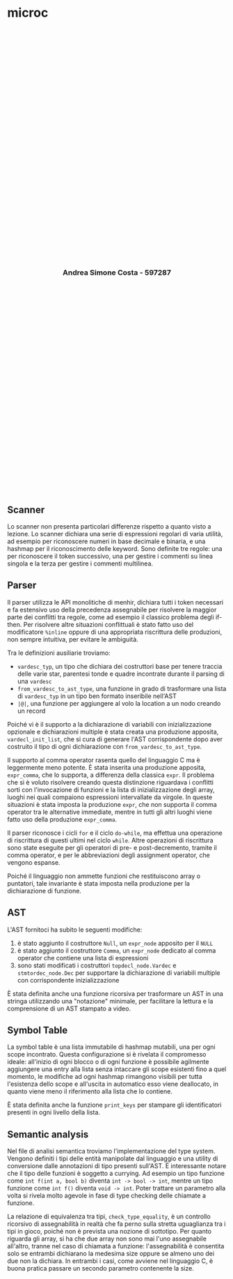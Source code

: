 # microc

<br>
<br>
<br>
<br>
<br>
<br>
<br>
<br>
<br>
<br>
<br>
<br>
<br>
<br>
<br>
<br>
<br>
<br>
<br>
<br>
<br>
<br>
<br>
<br>
<br>
<br>
<br>
<br>
<br>
<br>
<br>

<div style="text-align: center">
<h3>Andrea Simone Costa - 597287</h3>
</div>

<br>
<br>
<br>
<br>
<br>
<br>
<br>
<br>
<br>
<br>
<br>
<br>
<br>
<br>
<br>
<br>
<br>
<br>
<br>
<br>
<br>
<br>
<br>
<br>
<br>
<br>
<br>
<br>

## Scanner

Lo scanner non presenta particolari differenze rispetto a quanto visto a lezione. Lo scanner dichiara una serie di espressioni regolari di varia utilità, ad esempio per riconoscere numeri in base decimale e binaria, e una hashmap per il riconoscimento delle keyword. Sono definite tre regole: una per riconoscere il token successivo, una per gestire i commenti su linea singola e la terza per gestire i commenti multilinea.

## Parser

Il parser utilizza le API monolitiche di menhir, dichiara tutti i token necessari e fa estensivo uso della precedenza assegnabile per risolvere la maggior parte dei conflitti tra regole, come ad esempio il classico problema degli if-then. Per risolvere altre situazioni conflittuali è stato fatto uso del modificatore `%inline` oppure di una appropriata riscrittura delle produzioni, non sempre intuitiva, per evitare le ambiguità.

Tra le definizioni ausiliarie troviamo:

* `vardesc_typ`, un tipo che dichiara dei costruttori base per tenere traccia delle varie star, parentesi tonde e quadre incontrate durante il parsing di una `vardesc`
* `from_vardesc_to_ast_type`, una funzione in grado di trasformare una lista di `vardesc_typ` in un tipo ben formato inseribile nell'AST
* `|@|`, una funzione per aggiungere al volo la location a un nodo creando un record

Poiché vi è il supporto a la dichiarazione di variabili con inizializzazione opzionale e dichiarazioni multiple è stata creata una produzione apposita, `vardecl_init_list`, che si cura di generare l'AST corrispondente dopo aver costruito il tipo di ogni dichiarazione con `from_vardesc_to_ast_type`.

Il supporto al comma operator rasenta quello del linguaggio C ma è leggermente meno potente. È stata inserita una produzione apposita, `expr_comma`, che lo supporta, a differenza della classica `expr`. Il problema che si è voluto risolvere creando questa distinzione riguardava i conflitti sorti con l'invocazione di funzioni e la lista di inizializzazione degli array, luoghi nei quali compaiono espressioni intervallate da virgole. In queste situazioni è stata imposta la produzione `expr`, che non supporta il comma operator tra le alternative immediate, mentre in tutti gli altri luoghi viene fatto uso della produzione `expr_comma`.

Il parser riconosce i cicli `for` e il ciclo `do-while`, ma effettua una operazione di riscrittura di questi ultimi nel ciclo `while`. Altre operazioni di riscrittura sono state eseguite per gli operatori di pre- e post-decremento, tramite il comma operator, e per le abbreviazioni degli assignment operator, che vengono espanse.

Poiché il linguaggio non ammette funzioni che restituiscono array o puntatori, tale invariante è stata imposta nella produzione per la dichiarazione di funzione.

## AST

L'AST fornitoci ha subito le seguenti modifiche:

1. è stato aggiunto il costruttore `Null`, un `expr_node` apposito per il `NULL`
2. è stato aggiunto il costruttore `Comma`, un `expr_node` dedicato al comma operator che contiene una lista di espressioni
3. sono stati modificati i costruttori `topdecl_node.Vardec` e `stmtordec_node.Dec` per supportare la dichiarazione di variabili multiple con corrispondente inizializzazione

È stata definita anche una funzione ricorsiva per trasformare un AST in una stringa utilizzando una "notazione" minimale, per facilitare la lettura e la comprensione di un AST stampato a video.

## Symbol Table

La symbol table è una lista immutabile di hashmap mutabili, una per ogni scope incontrato. Questa configurazione si è rivelata il compromesso ideale: all'inizio di ogni blocco o di ogni funzione è possibile agilmente aggiungere una entry alla lista senza intaccare gli scope esistenti fino a quel momento, le modifiche ad ogni hashmap rimangono visibili per tutta l'esistenza dello scope e all'uscita in automatico esso viene deallocato, in quanto viene meno il riferimento alla lista che lo contiene.

È stata definita anche la funzione `print_keys` per stampare gli identificatori presenti in ogni livello della lista.

## Semantic analysis

Nel file di analisi semantica troviamo l'implementazione del type system. Vengono definiti i tipi delle entità manipolate dal linguaggio e una utility di conversione dalle annotazioni di tipo presenti sull'AST. È interessante notare che il tipo delle funzioni è soggetto a currying. Ad esempio un tipo funzione come `int f(int a, bool b)` diventa `int -> bool -> int`, mentre un tipo funzione come `int f()` diventa `void -> int`. Poter trattare un parametro alla volta si rivela molto agevole in fase di type checking delle chiamate a funzione.

La relazione di equivalenza tra tipi, `check_type_equality`, è un controllo ricorsivo di assegnabilità in realtà che fa perno sulla stretta uguaglianza tra i tipi in gioco, poiché non è prevista una nozione di sottotipo. Per quanto riguarda gli array, si ha che due array non sono mai l'uno assegnabile all'altro, tranne nel caso di chiamata a funzione: l'assegnabilità è consentita solo se entrambi dichiarano la medesima size oppure se almeno uno dei due non la dichiara. In entrambi i casi, come avviene nel linguaggio C, è buona pratica passare un secondo parametro contenente la size.

